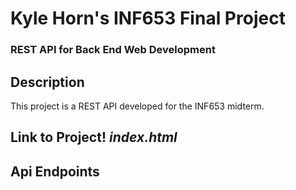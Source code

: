 # Kyle Horn's INF653 Final Project  
### REST API for Back End Web Development  

## Description  
This project is a REST API developed for the INF653 midterm. 

## Link to Project! *index.html*


## Api Endpoints
 

